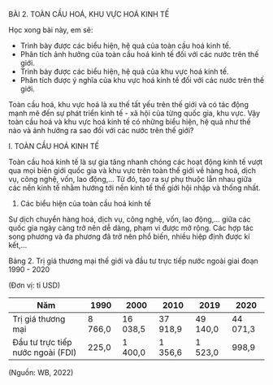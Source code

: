 BÀI 2. TOÀN CẦU HOÁ, KHU VỰC HOÁ KINH TẾ

Học xong bài này, em sẽ:
- Trình bày được các biểu hiện, hệ quả của toàn cầu hoá kinh tế.
- Phân tích ảnh hưởng của toàn cầu hoá kinh tế đối với các nước trên thế giới.
- Trình bày được các biểu hiện, hệ quả của khu vực hoá kinh tế.
- Phân tích được ý nghĩa của khu vực hoá kinh tế đối với các nước trên thế giới.

Toàn cầu hoá, khu vực hoá là xu thế tất yếu trên thế giới và có tác động mạnh mẽ đến sự phát triển kinh tế - xã hội của từng quốc gia, khu vực. Vậy toàn cầu hoá và khu vực hoá kinh tế có những biểu hiện, hệ quả như thế nào và ảnh hưởng ra sao đối với các nước trên thế giới?

I. TOÀN CẦU HOÁ KINH TẾ

Toàn cầu hoá kinh tế là sự gia tăng nhanh chóng các hoạt động kinh tế vượt qua mọi biên giới quốc gia và khu vực trên toàn thế giới về hàng hoá, dịch vụ, công nghệ, vốn, lao động,... Từ đó, tạo ra sự phụ thuộc lẫn nhau giữa các nền kinh tế nhằm hướng tới nền kinh tế thế giới hội nhập và thống nhất.

1. Các biểu hiện của toàn cầu hoá kinh tế

Sự dịch chuyển hàng hoá, dịch vụ, công nghệ, vốn, lao động,... giữa các quốc gia ngày càng trở nên dễ dàng, phạm vi được mở rộng. Các hợp tác song phương và đa phương đã trở nên phổ biến, nhiều hiệp định được kí kết,...

Bảng 2. Trị giá thương mại thế giới và đầu tư trực tiếp nước ngoài giai đoạn 1990 - 2020

(Đơn vị: tỉ USD)

Năm | 1990 | 2000 | 2010 | 2019 | 2020
--- | --- | --- | --- | --- | ---
Trị giá thương mại | 8 766,0 | 16 038,5 | 37 918,9 | 49 140,0 | 44 071,3
Đầu tư trực tiếp nước ngoài (FDI) | 225,0 | 1 400,0 | 1 356,6 | 1 523,0 | 998,9

(Nguồn: WB, 2022)